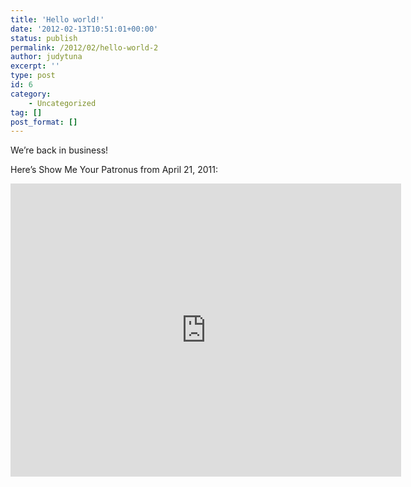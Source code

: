 ```yaml
---
title: 'Hello world!'
date: '2012-02-13T10:51:01+00:00'
status: publish
permalink: /2012/02/hello-world-2
author: judytuna
excerpt: ''
type: post
id: 6
category:
    - Uncategorized
tag: []
post_format: []
---
```

We’re back in business!

Here’s Show Me Your Patronus from April 21, 2011:

<iframe allow="accelerometer; autoplay; clipboard-write; encrypted-media; gyroscope; picture-in-picture" allowfullscreen="" frameborder="0" height="469" loading="lazy" src="https://www.youtube.com/embed/8_wGJRrBVvY?feature=oembed" title="Spot the Octopus - Show Me Your Patronus" width="625"></iframe>